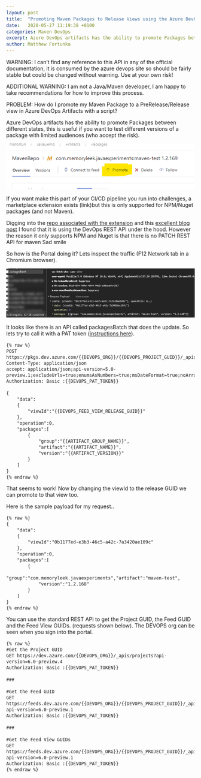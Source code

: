 ```yaml
---
layout: post
title:  "Promoting Maven Packages to Release Views using the Azure DevOps Artifacts REST API."
date:   2020-05-27 11:19:38 +0100
categories: Maven DevOps
excerpt: Azure DevOps artifacts has the ability to promote Packages between different states, this is useful if you want to test different versions of a package with limited audiences (who accept the risk).
author: Matthew Fortunka
---
```

WARNING: I can’t find any reference to this API in any of the official documentation, it is consumed by the azure devops site so should be fairly stable but could be changed without warning.   Use at your own risk!

ADDITIONAL WARNING: I am not a Java/Maven developer, I am happy to take recommendations for how to improve this process.

PROBLEM: How do I promote my Maven Package to a PreRelease/Release view in Azure DevOps Artifacts with a script?

Azure DevOps artifacts has the ability to promote Packages between different states, this is useful if you want to test different versions of a package with limited audiences (who accept the risk).

![](/assets/2020-05-28-maven-artifacts-devops/Portal%20Promote%20Option.png "Promote")

If you want make this part of your CI/CD pipeline you run into challenges, a marketplace extension exists (link)but this is only supported for NPM/Nuget packages  (and not Maven).

Digging into the [repo associated with the extension](https://github.com/renevanosnabrugge/vsts-promotepackage-task) and this [excellent blog post](https://roadtoalm.com/2017/01/16/programmatically-promote-your-package-quality-with-release-views-in-vsts/) I found that it is using the DevOps REST API under the hood. However the reason it only supports NPM and Nuget is that there is no PATCH REST API for maven Sad smile

So how is the Portal doing it? Lets inspect the traffic (F12 Network tab in a Chromium browser).

![](/assets/2020-05-28-maven-artifacts-devops/Portal%20Network%20trace.png "Network Trace")

It looks like there is an API called packagesBatch that does the update. So lets try to call it with a PAT token ([instructions here](https://docs.microsoft.com/en-us/azure/devops/organizations/accounts/use-personal-access-tokens-to-authenticate?view=azure-devops&tabs=preview-page)).

    {% raw %}
    POST https://pkgs.dev.azure.com/{{DEVOPS_ORG}}/{{DEVOPS_PROJECT_GUID}}/_apis/packaging/feeds/{{DEVOPS_FEED_GUID}}/maven/packagesBatch
    Content-Type: application/json
    accept: application/json;api-version=5.0-preview.1;excludeUrls=true;enumsAsNumbers=true;msDateFormat=true;noArrayWrap=true
    Authorization: Basic :{{DEVOPS_PAT_TOKEN}}

    {
        "data":
        {
            "viewId":"{{DEVOPS_FEED_VIEW_RELEASE_GUID}}"
        },
        "operation":0,
        "packages":[
            {
                "group":"{{ARTIFACT_GROUP_NAME}}",
                "artifact":"{{ARTIFACT_NAME}}",
                "version":"{{ARTIFACT_VERSION}}"
            }
        ]
    }
    {% endraw %}

That seems to work! Now by changing the viewId to the release GUID we can promote to that view too.

Here is the sample payload for my request..

    {% raw %}
    {
        "data":
        {
            "viewId":"0b1177ed-e3b3-46c5-a42c-7a3420ae109c"
        },
        "operation":0,
        "packages":[
            {
                "group":"com.memoryleek.javaexperiments","artifact":"maven-test",
                "version":"1.2.168"
            }
        ]
    }
    {% endraw %}

You can use the standard REST API to get the Project GUID, the Feed GUID and the Feed View GUIDs. (requests shown below).  The DEVOPS org can be seen when you sign into the portal.

    {% raw %}
    #Get the Project GUID
    GET https://dev.azure.com/{{DEVOPS_ORG}}/_apis/projects?api-version=6.0-preview.4
    Authorization: Basic :{{DEVOPS_PAT_TOKEN}}

    ###

    #Get the Feed GUID
    GET https://feeds.dev.azure.com/{{DEVOPS_ORG}}/{{DEVOPS_PROJECT_GUID}}/_apis/packaging/feeds?api-version=6.0-preview.1
    Authorization: Basic :{{DEVOPS_PAT_TOKEN}}

    ###

    #Get the Feed View GUIDs
    GET https://feeds.dev.azure.com/{{DEVOPS_ORG}}/{{DEVOPS_PROJECT_GUID}}/_apis/packaging/Feeds/{{DEVOPS_FEED_GUID}}/views?api-version=6.0-preview.1
    Authorization: Basic :{{DEVOPS_PAT_TOKEN}}
    {% endraw %}